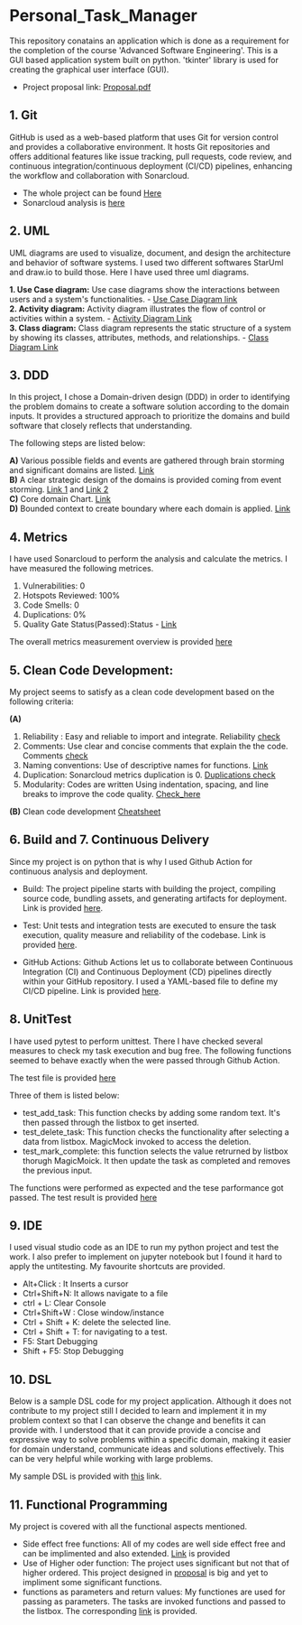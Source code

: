 # Personal_Task_Manager
This repository conatains an application which is done as a requirement for the completion of the course 'Advanced Software Engineering'. This is a GUI based application system built on python. 'tkinter' library is used for creating the graphical user interface (GUI).
- Project proposal link:  [Proposal.pdf](https://github.com/Sheuly/Personal_Task_Manager/blob/main/Project_Proposal.pdf)

## 1. Git
GitHub is used as a web-based platform that uses Git for version control and provides a collaborative environment. It hosts Git repositories and offers additional features like issue tracking, pull requests, code review, and continuous integration/continuous deployment (CI/CD) pipelines, enhancing the workflow and collaboration with Sonarcloud. 
- The whole project can be found [Here](https://github.com/Sheuly/Personal_Task_Manager)
- Sonarcloud analysis is [here](https://sonarcloud.io/project/overview?id=Personal_Task_Manager)

## 2. UML
UML diagrams are used to visualize, document, and design the architecture and behavior of software systems.  I used two different softwares StarUml and draw.io to build those. Here I have used three uml diagrams.  

  **1. Use Case diagram:** Use case diagrams show the interactions between users and a system's functionalities.
     - [Use Case Diagram link](https://github.com/Sheuly/Personal_Task_Manager/blob/main/TASK_Folder/2.%20UML/1.%20UseCaseDiagram.JPG)  
  **2. Activity diagram:** Activity diagram illustrates the flow of control or activities within a system.
     - [Activity Diagram Link](https://github.com/Sheuly/Personal_Task_Manager/blob/main/TASK_Folder/2.%20UML/2.%20ActivityDiagram.JPG)  
  **3. Class diagram:** Class diagram represents the static structure of a system by showing its classes, attributes, methods, and relationships.
     - [Class Diagram Link](https://github.com/Sheuly/Personal_Task_Manager/blob/main/TASK_Folder/2.%20UML/3.%20ClassDiagram.JPG)  
## 3. DDD
In this project, I chose a Domain-driven design (DDD) in order to identifying the problem domains to create a software solution according to the domain inputs. It provides a structured approach to prioritize the domains and build software that closely reflects that understanding. 

 The following steps are listed below: 
 
   **A)** Various possible fields and events are gathered through brain storming and significant domains are listed. [Link](https://github.com/Sheuly/Personal_Task_Manager/blob/main/TASK_Folder/3.%20DDD/1.%20EventStorming.JPG)    
   **B)** A clear strategic design of the domains is provided coming from event storming. [Link 1](https://github.com/Sheuly/Personal_Task_Manager/blob/main/TASK_Folder/3.%20DDD/2.%20StrategicDesign.JPG) and [Link 2](https://github.com/Sheuly/Personal_Task_Manager/blob/main/TASK_Folder/3.%20DDD/2.%20StrategicDesign-2.JPG)  
   **C)** Core domain Chart. [Link](https://github.com/Sheuly/Personal_Task_Manager/blob/main/TASK_Folder/3.%20DDD/3.%20CoreDomainChart.JPG)    
   **D)** Bounded context to create boundary where each domain is applied. [Link](https://github.com/Sheuly/Personal_Task_Manager/blob/main/TASK_Folder/3.%20DDD/4.%20Context%20Mapping.JPG)


## 4. Metrics
 I have used Sonarcloud to perform the analysis and calculate the metrics. I have measured the following metrices.

   1. Vulnerabilities: 0
   2. Hotspots Reviewed: 100%
   3. Code Smells: 0
   4. Duplications: 0%
   5. Quality Gate Status(Passed):Status - [Link](https://github.com/Sheuly/Personal_Task_Manager/blob/main/TASK_Folder/4.%20Metric/QualityGate.JPG)

The overall metrics measurement overview is provided [here](https://github.com/Sheuly/Personal_Task_Manager/blob/main/TASK_Folder/4.%20Metric/Metric.JPG)

## 5. Clean Code Development:
My project seems to satisfy as a clean code development based on the following criteria:  

**(A)**  
1. Reliability : Easy and reliable to import and integrate. Reliability [check](https://github.com/Sheuly/Personal_Task_Manager/blob/main/TASK_Folder/5.%20CleanCodeDevelopment/1.%20Reliability%20Rating.JPG)   
2. Comments: Use clear and concise comments that explain the  the code. Comments [check](https://github.com/Sheuly/Personal_Task_Manager/blob/main/src/PersonalTaskManager.py) 
3. Naming conventions: Use of descriptive names for functions. [Link](https://github.com/Sheuly/Personal_Task_Manager/blob/main/src/PersonalTaskManager.py)
4. Duplication: Sonarcloud metrics duplication is 0. [Duplications check](https://github.com/Sheuly/Personal_Task_Manager/blob/main/TASK_Folder/5.%20CleanCodeDevelopment/2.Duplication.JPG)
5. Modularity: Codes are written Using indentation, spacing, and line breaks to improve the code quality. [Check_here](https://github.com/Sheuly/Personal_Task_Manager/blob/main/src/PersonalTaskManager.py)

**(B)**
Clean code development [Cheatsheet](https://github.com/Sheuly/Personal_Task_Manager/blob/main/Clean%20Code%20Development%20cheat%20sheet%20for.pdf)


## 6. Build and 7. Continuous Delivery

Since my project is on python that is why I used Github Action for continuous analysis and deployment.

- Build: The project pipeline starts with building the project, compiling source code, bundling assets, and generating artifacts for deployment. 
Link is provided [here](https://github.com/Sheuly/Personal_Task_Manager/blob/main/TASK_Folder/6.%20Build/build.JPG).

- Test: Unit tests and integration tests are executed to ensure the task execution, quality measure and reliability of the codebase.
Link is provided [here](https://github.com/Sheuly/Personal_Task_Manager/actions/runs/9140769393/job/25134469737).

- GitHub Actions: Github Actions let us to collaborate between Continuous Integration (CI) and Continuous Deployment (CD) pipelines directly within your GitHub repository. I used a YAML-based file to define my CI/CD pipeline.
Link is provided [here](https://github.com/Sheuly/Personal_Task_Manager/blob/main/.github/workflows/build.yml).

## 8. UnitTest

I have used pytest to perform unittest. There I have checked several measures to check my task execution and bug free. The following functions seemed to behave exactly when the were passed through Github Action. 

The test file is provided [here](https://github.com/Sheuly/Personal_Task_Manager/blob/main/src/test_PersonalTaskManager.py)

Three of them is listed below:

- test_add_task: This function checks by adding some random text. It's then passed through the listbox to get inserted.
- test_delete_task: This function checks the functionality after selecting a data from listbox. MagicMock invoked to access the deletion.
- test_mark_complete: this function selects the value retrurned by listbox thorugh MagicMoick. It then update the task as completed and removes the previous input.

The functions were performed as expected and the tese parformance got passed. The test result is provided [here](https://github.com/Sheuly/Personal_Task_Manager/blob/main/TASK_Folder/8.%20Unittest/unitTest.JPG)

## 9. IDE
I used visual studio code as an IDE to run my python project and test the work. I also prefer to implement on jupyter notebook but I found it hard to apply the untitesting.
My favourite shortcuts are provided.

- Alt+Click : It Inserts a cursor
- Ctrl+Shift+N: It allows navigate to a file
- ctrl + L: Clear Console
- Ctrl+Shift+W : Close window/instance
- Ctrl + Shift + K: delete the selected line.
- Ctrl + Shift + T: for navigating to a test.
- F5: Start Debugging
- Shift + F5: Stop Debugging

## 10. DSL
Below is a sample DSL code for my project application. Although it does not contribute to my project still I decided to learn and implement it in my problem context so that I can observe the change and benefits it can provide with. I understood that it can provide provide a concise and expressive way to solve problems within a specific domain, making it easier for domain understand, communicate ideas and solutions effectively. This can be very helpful while working with large problems.

My sample DSL is provided with [this](https://github.com/Sheuly/Personal_Task_Manager/blob/main/src/DSL_sample.py) link.

## 11. Functional Programming
My project is covered with all the functional aspects mentioned.  
- Side effect free functions: All of my codes are well side effect free and can be implimented and also extended. [Link](https://github.com/Sheuly/Personal_Task_Manager/blob/main/TASK_Folder/11.%20FunctionalProgramming/SideEffectFree.JPG) is provided
- Use of Higher oder function: The project uses significant but not that of higher ordered. This project designed in [proposal](https://github.com/Sheuly/Personal_Task_Manager/blob/main/Project_Proposal.pdf) is big and yet to impliment some significant functions.
- functions as parameters and return values: My functiones are used for passing as parameters. The tasks are invoked functions and passed to the listbox. The corresponding [link](https://github.com/Sheuly/Personal_Task_Manager/blob/main/TASK_Folder/11.%20FunctionalProgramming/SideEffectFree.JPG) is provided.







      


     

